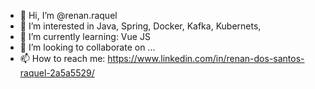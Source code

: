 - 👋 Hi, I’m @renan.raquel
- 👀 I’m interested in Java, Spring, Docker, Kafka, Kubernets,
- 🌱 I’m currently learning: Vue JS
- 💞️ I’m looking to collaborate on ...
- 📫 How to reach me: https://www.linkedin.com/in/renan-dos-santos-raquel-2a5a5529/
<!---
renan.raquel/renan.raquel is a ✨ special ✨ repository because its `README.md` (this file) appears on your GitHub profile.
You can click the Preview link to take a look at your changes.
--->
